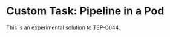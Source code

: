 # Custom Task: Pipeline in a Pod

This is an experimental solution to [TEP-0044](https://github.com/tektoncd/community/blob/main/teps/0044-data-locality-and-pod-overhead-in-pipelines.md).